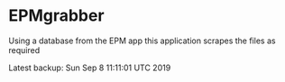 # EPMgrabber
Using a database from the EPM app this application scrapes the files as required


Latest backup: Sun Sep 8 11:11:01 UTC 2019
